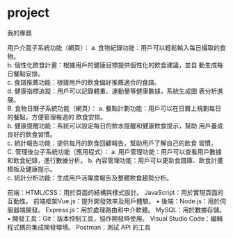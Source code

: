 # project
我的專題

用戶介面子系統功能（網頁）：
a. 食物紀錄功能：用戶可以輕鬆輸入每日攝取的食物。  
b. 個性化飲食計畫：根據用戶的健康目標提供個性化的飲食建議，並自
動生成每日餐點安排。  
c. 食譜推薦功能：根據用戶的飲食偏好推薦適合的食譜。  
d. 健康指標追蹤：用戶可以記錄體重、運動量等健康數據，系統生成圖
表分析進展。  
B. 食物日曆子系統功能（網頁）：
a. 餐點計劃功能：用戶可以在日曆上規劃每日的餐點，方便管理每週的
飲食安排。  
b. 健康提醒功能：系統可以設定每日的飲水提醒和健康飲食提示，幫助
用戶養成良好的飲食習慣。  
c. 統計報告功能：提供每月的飲食回顧報告，幫助用戶了解自己的飲食
習慣。  
C. 管理後台子系統功能（應用程式）：
a. 用戶管理功能：用戶可以查看用戶數據和飲食紀錄，進行數據分析。
b. 內容管理功能：用戶可以更新食譜庫、飲食計畫模板及健康提示。  
c. 統計分析功能：生成用戶活躍度報告及整體飲食趨勢分析。

前端：HTML/CSS：用於頁面的結構與樣式設計。
JavaScript：用於實現頁面的互動性。
前端框架Vue.js：提升開發效率及用戶體驗。
• 後端：Node.js：用於伺服器端開發。
Express.js：用於處理路由和中介軟體。
MySQL：用於數據存儲。
• 開發工具：Git：版本控制工具，協作開發時使用。
Visual Studio Code：編輯程式碼的集成開發環境。
Postman：測試 API 的工具